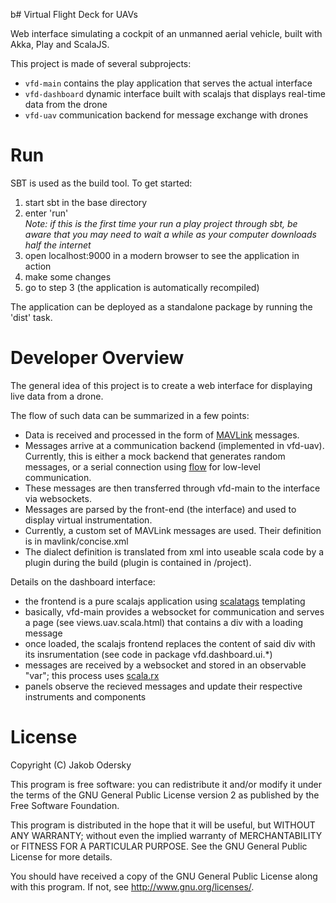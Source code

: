 b# Virtual Flight Deck for UAVs

Web interface simulating a cockpit of an unmanned aerial vehicle, built with Akka, Play and ScalaJS.

This project is made of several subprojects:
 - `vfd-main` contains the play application that serves the actual interface
 - `vfd-dashboard` dynamic interface built with scalajs that displays real-time data from the drone
 - `vfd-uav` communication backend for message exchange with drones

# Run
SBT is used as the build tool. To get started:

 1. start sbt in the base directory
 2. enter 'run'    
    *Note: if this is the first time your run a play project through sbt, be aware that you may need to wait a while as your computer downloads half the internet*
 3. open localhost:9000 in a modern browser to see the application in action
 4. make some changes
 5. go to step 3 (the application is automatically recompiled)

The application can be deployed as a standalone package by running the 'dist' task.

# Developer Overview
The general idea of this project is to create a web interface for displaying live data from a drone.

The flow of such data can be summarized in a few points:
- Data is received and processed in the form of [MAVLink](http://qgroundcontrol.org/mavlink/start) messages.
- Messages arrive at a communication backend (implemented in vfd-uav). Currently, this is either a mock backend that generates random messages, or a serial connection using [flow](https://github.com/jodersky/flow) for low-level communication.
- These messages are then transferred through vfd-main to the interface via websockets.
- Messages are parsed by the front-end (the interface) and used to display virtual instrumentation.
- Currently, a custom set of MAVLink messages are used. Their definition is in mavlink/concise.xml
- The dialect definition is translated from xml into useable scala code by a plugin during the build (plugin is contained in /project).

Details on the dashboard interface:
 - the frontend is a pure scalajs application using [scalatags](https://github.com/lihaoyi/scalatags) templating
 - basically, vfd-main provides a websocket for communication and serves a page (see views.uav.scala.html) that contains a div with a loading message
 - once loaded, the scalajs frontend replaces the content of said div with its insrumentation (see code in package vfd.dashboard.ui.*)
 - messages are received by a websocket and stored in an observable "var"; this process uses [scala.rx](https://github.com/lihaoyi/scala.rx)
 - panels observe the recieved messages and update their respective instruments and components


# License
Copyright (C) Jakob Odersky

This program is free software: you can redistribute it and/or modify
it under the terms of the GNU General Public License version 2 as
published by the Free Software Foundation.

This program is distributed in the hope that it will be useful,
but WITHOUT ANY WARRANTY; without even the implied warranty of
MERCHANTABILITY or FITNESS FOR A PARTICULAR PURPOSE. See the
GNU General Public License for more details.

You should have received a copy of the GNU General Public License
along with this program. If not, see <http://www.gnu.org/licenses/>.
